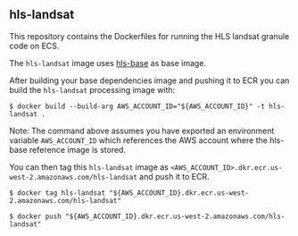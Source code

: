 ## hls-landsat
This repository contains the Dockerfiles for running the HLS landsat granule code on ECS.

The `hls-landsat` image uses [hls-base](https://github.com/NASA-IMPACT/hls-base/) as base image.

After building your base dependencies image and pushing it to ECR you can build the `hls-landsat` processing image with:

```shell
$ docker build --build-arg AWS_ACCOUNT_ID="${AWS_ACCOUNT_ID}" -t hls-landsat .
```

Note: The command above assumes you have exported an environment variable `AWS_ACCOUNT_ID` which references the AWS account where the hls-base reference image is stored.

You can then tag this `hls-landsat` image as `<AWS_ACCOUNT_ID>.dkr.ecr.us-west-2.amazonaws.com/hls-landsat` and push it to ECR.

```shell
$ docker tag hls-landsat "${AWS_ACCOUNT_ID}.dkr.ecr.us-west-2.amazonaws.com/hls-landsat"
```

```shell
$ docker push "${AWS_ACCOUNT_ID}.dkr.ecr.us-west-2.amazonaws.com/hls-landsat"
```
